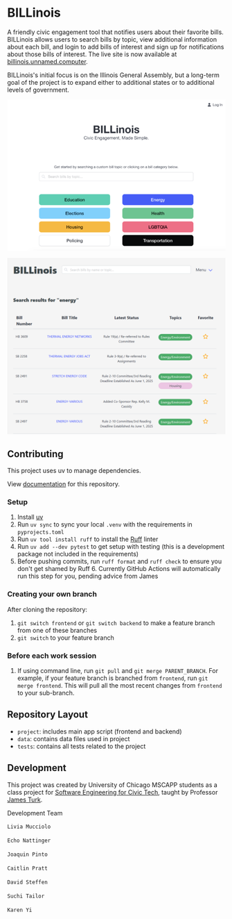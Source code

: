 # BILLinois

A friendly civic engagement tool that notifies users about their favorite bills. BILLinois allows users to search bills by topic, view additional information about each bill, and login to add bills of interest and sign up for notifications about those bills of interest. The live site is now available at [billinois.unnamed.computer](https://billinois.unnamed.computer/).

BILLinois's initial focus is on the Illinois General Assembly, but a long-term goal of the project is to expand either to additional states or to additional levels of government.

![Landing page](docs/frontend1.png)

![Bills page](docs/frontend2.png)

## Contributing

This project uses uv to manage dependencies. 

View [documentation](https://uchicago-capp-30320.github.io/BILLinois/) for this repository.

### Setup

1. Install [uv](https://docs.astral.sh/uv/getting-started/installation/)
2. Run `uv sync` to sync your local `.venv` with the requirements in `pyprojects.toml`
3. Run `uv tool install ruff` to install the [Ruff](https://github.com/astral-sh/ruff) linter
4. Run `uv add --dev pytest` to get setup with testing (this is a development package not included in the requirements)
5. Before pushing commits, run `ruff format` and `ruff check` to ensure you don't get shamed by Ruff 6. Currently GitHub Actions will automatically run this step for you, pending advice from James

### Creating your own branch

After cloning the repository:

1. `git switch frontend` or `git switch backend` to make a feature branch from one of these branches
2. `git switch` to your feature branch

### Before each work session

1. If using command line, run `git pull` and `git merge PARENT_BRANCH`. For example, if your feature branch is branched from `frontend`, run `git merge frontend`. This will pull all the most recent changes from `frontend` to your sub-branch.

## Repository Layout

- `project`: includes main app script (frontend and backend)
- `data`: contains data files used in project
- `tests`: contains all tests related to the project

## Development

This project was created by University of Chicago MSCAPP students as a class project for [Software Engineering for Civic Tech](https://capp30320.jpt.sh/), taught by Professor [James Turk](https://www.jpt.sh/).

Development Team

    Livia Mucciolo

    Echo Nattinger

    Joaquin Pinto

    Caitlin Pratt

    David Steffen

    Suchi Tailor

    Karen Yi
